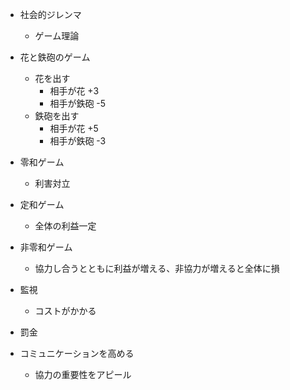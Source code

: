 - 社会的ジレンマ
  - ゲーム理論

- 花と鉄砲のゲーム
  - 花を出す
    - 相手が花 +3
    - 相手が鉄砲 -5
  - 鉄砲を出す
    - 相手が花 +5
    - 相手が鉄砲 -3


- 零和ゲーム
  - 利害対立
- 定和ゲーム
  - 全体の利益一定
- 非零和ゲーム
  - 協力し合うとともに利益が増える、非協力が増えると全体に損

- 監視
  - コストがかかる
- 罰金


- コミュニケーションを高める
  - 協力の重要性をアピール
